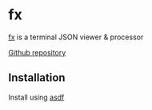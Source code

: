 # fx

[fx](https://fx.wtf/) is a terminal JSON viewer & processor

[Github repository](https://github.com/antonmedv/fx)

## Installation

Install using [asdf](https://asdf-vm.com/)
